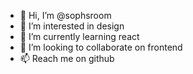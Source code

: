 - 👋 Hi, I’m @sophsroom
- 👀 I’m interested in design
- 🌱 I’m currently learning react
- 💞️ I’m looking to collaborate on frontend
- 📫 Reach me on github

<!---
sophsroom/sophsroom is a ✨ special ✨ repository because its `README.md` (this file) appears on your GitHub profile.
You can click the Preview link to take a look at your changes.
--->
